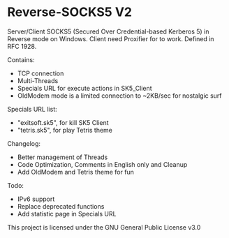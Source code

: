 # Reverse-SOCKS5 V2

Server/Client SOCKS5 (Secured Over Credential-based Kerberos 5) in Reverse mode on Windows.
 Client need Proxifier for to work.
 Defined in RFC 1928.

Contains:
- TCP connection
- Multi-Threads
- Specials URL for execute actions in SK5_Client
- OldModem mode is a limited connection to ~2KB/sec for nostalgic surf

Specials URL list:
- "exitsoft.sk5", for kill SK5 Client
- "tetris.sk5", for play Tetris theme

Changelog:
- Better management of Threads
- Code Optimization, Comments in English only and Cleanup
- Add OldModem and Tetris theme for fun

Todo:
- IPv6 support
- Replace deprecated functions
- Add statistic page in Specials URL

This project is licensed under the GNU General Public License v3.0
